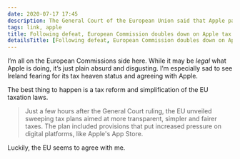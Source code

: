 ```yaml
---
date: 2020-07-17 17:45
description: The General Court of the European Union said that Apple pays all the taxes it needs to, the European Commission isn’t thrilled about it
tags: link, apple
title: Following defeat, European Commission doubles down on Apple tax critiques
detailsTitle: [Following defeat, European Commission doubles down on Apple tax critiques](https://appleinsider.com/articles/20/07/16/following-defeat-european-commission-doubles-down-on-apple-tax-critiques)
---
```



I’m all on the European Commissions side here. While it may be *legal* what Apple is doing, it’s just plain absurd and disgusting. I’m especially sad to see Ireland fearing for its tax heaven status and agreeing with Apple.

The best thing to happen is a tax reform and simplification of the EU taxation laws.

> Just a few hours after the General Court ruling, the EU unveiled sweeping tax plans aimed at more transparent, simpler and fairer taxes. The plan included provisions that put increased pressure on digital platforms, like Apple's App Store.

Luckily, the EU seems to agree with me.